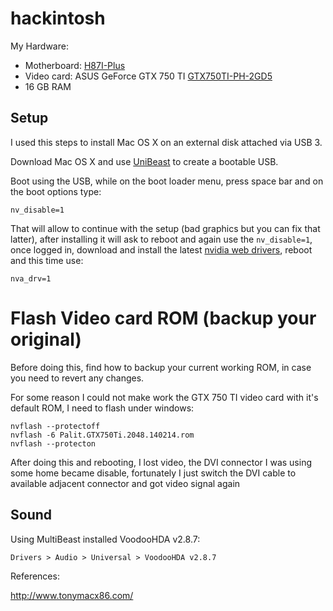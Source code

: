 # hackintosh

My Hardware:

* Motherboard: [H87I-Plus](http://www.asus.com/Motherboards/H87IPLUS/)
* Video card: ASUS GeForce GTX 750 TI [GTX750TI-PH-2GD5](https://www.asus.com/Graphics_Cards/GTX750TIPH2GD5/)
* 16 GB RAM


Setup
-----

I used this steps to install Mac OS X on an external disk attached via USB 3.

Download Mac OS X and use [UniBeast][1] to create a bootable USB.

Boot using the USB, while on the boot loader menu, press space bar and on the
boot options type:

    nv_disable=1

That will allow to continue with the setup (bad graphics but you can fix that
latter), after installing it will ask to reboot and again use the
``nv_disable=1``, once logged in, download and install the latest
[nvidia web drivers][2], reboot and this time use:

    nva_drv=1


Flash Video card ROM (backup your original)
===========================================

Before doing this, find how to backup your current working ROM, in case you need
to revert any changes.

For some reason I could not make work the GTX 750 TI video card with it's
default ROM, I need to flash under windows:

    nvflash --protectoff
    nvflash -6 Palit.GTX750Ti.2048.140214.rom
    nvflash --protecton


After doing this and rebooting, I lost video, the DVI connector I was using some
home became disable, fortunately I just switch the DVI cable to available
adjacent connector and got video signal again



Sound
-----

Using MultiBeast installed VoodooHDA v2.8.7:

    Drivers > Audio > Universal > VoodooHDA v2.8.7


References:

http://www.tonymacx86.com/


[1]: http://www.tonymacx86.com/downloads.php?do=cat&id=3
[2]: http://www.insanelymac.com/forum/topic/301416-nvidia-web-driver-updates-for-yosemite/
